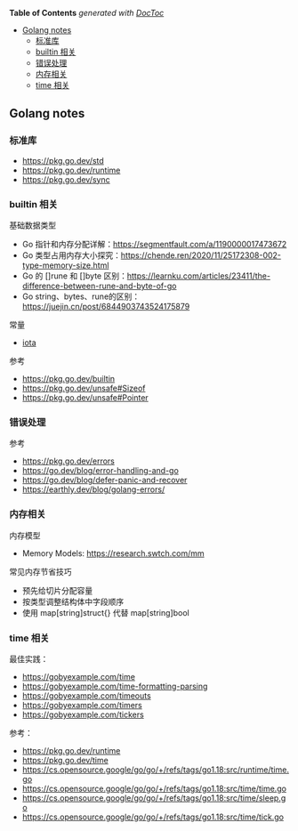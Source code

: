 <!-- START doctoc generated TOC please keep comment here to allow auto update -->
<!-- DON'T EDIT THIS SECTION, INSTEAD RE-RUN doctoc TO UPDATE -->
**Table of Contents**  *generated with [DocToc](https://github.com/thlorenz/doctoc)*

- [Golang notes](#golang-notes)
  - [标准库](#%E6%A0%87%E5%87%86%E5%BA%93)
  - [builtin 相关](#builtin-%E7%9B%B8%E5%85%B3)
  - [错误处理](#%E9%94%99%E8%AF%AF%E5%A4%84%E7%90%86)
  - [内存相关](#%E5%86%85%E5%AD%98%E7%9B%B8%E5%85%B3)
  - [time 相关](#time-%E7%9B%B8%E5%85%B3)

<!-- END doctoc generated TOC please keep comment here to allow auto update -->

## Golang notes
### 标准库
- https://pkg.go.dev/std
- https://pkg.go.dev/runtime
- https://pkg.go.dev/sync

### builtin 相关
基础数据类型
- Go 指针和内存分配详解：https://segmentfault.com/a/1190000017473672
- Go 类型占用内存大小探究：https://chende.ren/2020/11/25172308-002-type-memory-size.html
- Go 的 []rune 和 []byte 区别：https://learnku.com/articles/23411/the-difference-between-rune-and-byte-of-go
- Go string、bytes、rune的区别：https://juejin.cn/post/6844903743524175879

常量
- [iota](https://github.com/gzhh/golang-notes/tree/main/src/basic/builtin/iota.md)

参考
- https://pkg.go.dev/builtin
- https://pkg.go.dev/unsafe#Sizeof
- https://pkg.go.dev/unsafe#Pointer


### 错误处理
参考
- https://pkg.go.dev/errors
- https://go.dev/blog/error-handling-and-go
- https://go.dev/blog/defer-panic-and-recover
- https://earthly.dev/blog/golang-errors/


### 内存相关
内存模型
- Memory Models: https://research.swtch.com/mm

常见内存节省技巧
- 预先给切片分配容量
- 按类型调整结构体中字段顺序
- 使用 map[string]struct{} 代替 map[string]bool


### time 相关
最佳实践：
- https://gobyexample.com/time
- https://gobyexample.com/time-formatting-parsing
- https://gobyexample.com/timeouts
- https://gobyexample.com/timers
- https://gobyexample.com/tickers

参考：
- https://pkg.go.dev/runtime
- https://pkg.go.dev/time
- https://cs.opensource.google/go/go/+/refs/tags/go1.18:src/runtime/time.go
- https://cs.opensource.google/go/go/+/refs/tags/go1.18:src/time/time.go
- https://cs.opensource.google/go/go/+/refs/tags/go1.18:src/time/sleep.go
- https://cs.opensource.google/go/go/+/refs/tags/go1.18:src/time/tick.go

